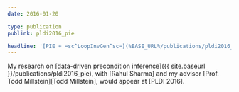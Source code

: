 ```yaml
---
date: 2016-01-20

type: publication
publink: pldi2016_pie

headline: '[PIE + =sc^LoopInvGen^sc=](%BASE_URL%/publications/pldi2016_pie) =fa^angle-double-right^fa= [PLDI =qq= 16][PLDI 2016]'
---
```


My research on [data-driven precondition inference]({{ site.baseurl }}/publications/pldi2016_pie),
with [Rahul Sharma] and my advisor [Prof. Todd Millstein][Todd Millstein], would appear at [PLDI 2016].